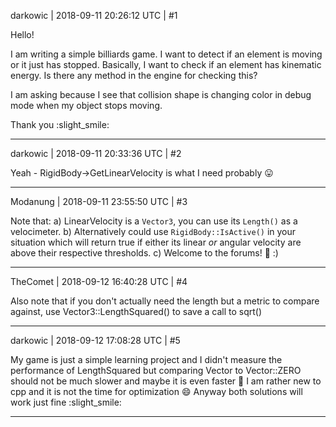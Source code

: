 darkowic | 2018-09-11 20:26:12 UTC | #1

Hello!

I am writing a simple billiards game. I want to detect if an element is moving or it just has stopped. Basically, I want to check if an element has kinematic energy. Is there any method in the engine for checking this?

I am asking because I see that collision shape is changing color in debug mode when my object stops moving.

Thank you :slight_smile:

-------------------------

darkowic | 2018-09-11 20:33:36 UTC | #2

Yeah - RigidBody->GetLinearVelocity is what I need probably :stuck_out_tongue:

-------------------------

Modanung | 2018-09-11 23:55:50 UTC | #3

Note that:
a) LinearVelocity is a `Vector3`, you can use its `Length()` as a velocimeter.
b) Alternatively could use `RigidBody::IsActive()` in your situation which will return true if either its linear _or_ angular velocity are above their respective thresholds.
c) Welcome to the forums! :confetti_ball: :)

-------------------------

TheComet | 2018-09-12 16:40:28 UTC | #4

Also note that if you don't actually need the length but a metric to compare against, use Vector3::LengthSquared() to save a call to sqrt()

-------------------------

darkowic | 2018-09-12 17:08:28 UTC | #5

My game is just a simple learning project and I didn't measure the performance of LengthSquared but comparing Vector to Vector::ZERO should not be much slower and maybe it is even faster :thinking: I am rather new to cpp and it is not the time for optimization :smile: Anyway both solutions will work just fine :slight_smile:

-------------------------

